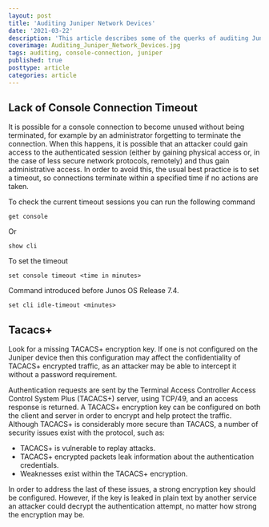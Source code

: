 ```yaml
---
layout: post
title: 'Auditing Juniper Network Devices'
date: '2021-03-22'
description: 'This article describes some of the querks of auditing Juniper network devices'
coverimage: Auditing_Juniper_Network_Devices.jpg
tags: auditing, console-connection, juniper
published: true
posttype: article
categories: article
---
```


## Lack of Console Connection Timeout

It is possible for a console connection to become unused without being terminated, for example by an administrator forgetting to terminate the connection. When this happens, it is possible that an attacker could gain access to the authenticated session (either by gaining physical access or, in the case of less secure network protocols, remotely) and thus gain administrative access.
In order to avoid this, the usual best practice is to set a timeout, so connections terminate within a specified time if no actions are taken. 

To check the current timeout sessions you can run the following command
```
get console
```

Or
```
show cli
```


To set the timeout
```
set console timeout <time in minutes>
```

Command introduced before Junos OS Release 7.4.
```
set cli idle-timeout <minutes>
```

## Tacacs+

Look for a missing TACACS+ encryption key. If one is not configured on the Juniper device then this configuration may affect the confidentiality of TACACS+ encrypted traffic, as an attacker may be able to intercept it without a password requirement.

Authentication requests are sent by the Terminal Access Controller Access Control System Plus (TACACS+) server, using TCP/49, and an access response is returned. A TACACS+ encryption key can be configured on both the client and server in order to encrypt and help protect the traffic. Although TACACS+ is considerably more secure than TACACS, a number of security issues exist with the protocol, such as:

* TACACS+ is vulnerable to replay attacks.
* TACACS+ encrypted packets leak information about the authentication credentials.
* Weaknesses exist within the TACACS+ encryption.

In order to address the last of these issues, a strong encryption key should be configured. However, if the key is leaked in plain text by another service an attacker could decrypt the authentication attempt, no matter how strong the encryption may be.